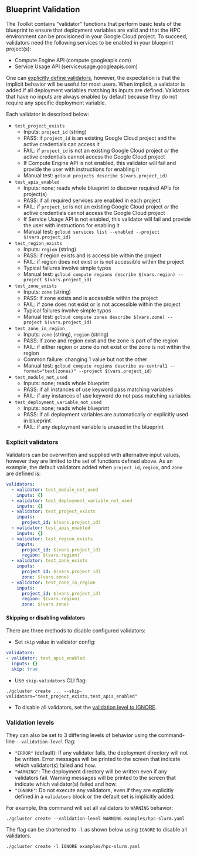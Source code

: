 ## Blueprint Validation

The Toolkit contains "validator" functions that perform basic tests of
the blueprint to ensure that deployment variables are valid and that the HPC
environment can be provisioned in your Google Cloud project. To succeed,
validators need the following services to be enabled in your blueprint
project(s):

* Compute Engine API (compute.googleapis.com)
* Service Usage API (serviceusage.googleapis.com)

One can [explicitly define validators](#explicit-validators), however, the
expectation is that the implicit behavior will be useful for most users. When
implicit, a validator is added if all deployment variables matching its inputs
are defined. Validators that have no inputs are always enabled by default
because they do not require any specific deployment variable.

Each validator is described below:

* `test_project_exists`
  * Inputs: `project_id` (string)
  * PASS: if `project_id` is an existing Google Cloud project and the active
    credentials can access it
  * FAIL: if `project_id` is not an existing Google Cloud project _or_ the
    active credentials cannot access the Google Cloud project
  * If Compute Engine API is not enabled, this validator will fail and provide
    the user with instructions for enabling it
  * Manual test: `gcloud projects describe $(vars.project_id)`
* `test_apis_enabled`
  * Inputs: none; reads whole blueprint to discover required APIs for project(s)
  * PASS: if all required services are enabled in each project
  * FAIL: if `project_id` is not an existing Google Cloud project _or_ the
    active credentials cannot access the Google Cloud project
  * If Service Usage API is not enabled, this validator will fail and provide
    the user with instructions for enabling it
  * Manual test: `gcloud services list --enabled --project $(vars.project_id)`
* `test_region_exists`
  * Inputs: `region` (string)
  * PASS: if region exists and is accessible within the project
  * FAIL: if region does not exist or is not accessible within the project
  * Typical failures involve simple typos
  * Manual test: `gcloud compute regions describe $(vars.region) --project $(vars.project_id)`
* `test_zone_exists`
  * Inputs: `zone` (string)
  * PASS: if zone exists and is accessible within the project
  * FAIL: if zone does not exist or is not accessible within the project
  * Typical failures involve simple typos
  * Manual test: `gcloud compute zones describe $(vars.zone) --project $(vars.project_id)`
* `test_zone_in_region`
  * Inputs: `zone` (string), `region` (string)
  * PASS: if zone and region exist and the zone is part of the region
  * FAIL: if either region or zone do not exist or the zone is not within the
    region
  * Common failure: changing 1 value but not the other
  * Manual test: `gcloud compute regions describe us-central1 --format="text(zones)" --project $(vars.project_id)`
* `test_module_not_used`
  * Inputs: none; reads whole blueprint
  * PASS: if all instances of use keyword pass matching variables
  * FAIL: if any instances of use keyword do not pass matching variables
* `test_deployment_variable_not_used`
  * Inputs: none; reads whole blueprint
  * PASS: if all deployment variables are automatically or explicitly used in
    blueprint
  * FAIL: if any deployment variable is unused in the blueprint

### Explicit validators

Validators can be overwritten and supplied with alternative input values,
however they are limited to the set of functions defined above. As an example,
the default validators added when `project_id`, `region`, and `zone` are defined
is:

```yaml
validators:
  - validator: test_module_not_used
    inputs: {}
  - validator: test_deployment_variable_not_used
    inputs: {}
  - validator: test_project_exists
    inputs:
      project_id: $(vars.project_id)
  - validator: test_apis_enabled
    inputs: {}
  - validator: test_region_exists
    inputs:
      project_id: $(vars.project_id)
      region: $(vars.region)
  - validator: test_zone_exists
    inputs:
      project_id: $(vars.project_id)
      zone: $(vars.zone)
  - validator: test_zone_in_region
    inputs:
      project_id: $(vars.project_id)
      region: $(vars.region)
      zone: $(vars.zone)
```

#### Skipping or disabling validators

There are three methods to disable configured validators:

* Set `skip` value in validator config:

```yaml
validators:
- validator: test_apis_enabled
  inputs: {}
  skip: true
```

* Use `skip-validators` CLI flag:

```shell
./gcluster create ... --skip-validators="test_project_exists,test_apis_enabled"
```

* To disable all validators, set the [validation level to IGNORE](#validation-levels).

### Validation levels

They can also be set to 3 differing levels of behavior using the command-line
`--validation-level` flag:

* `"ERROR"` (default): If any validator fails, the deployment directory will not be
  written. Error messages will be printed to the screen that indicate which
  validator(s) failed and how.
* `"WARNING"`: The deployment directory will be written even if any
  validators fail. Warning messages will be printed to the screen that indicate
  which validator(s) failed and how.
* `"IGNORE"`: Do not execute any validators, even if they are explicitly defined
  in a `validators` block or the default set is implicitly added.

For example, this command will set all validators to `WARNING` behavior:

```shell
./gcluster create --validation-level WARNING examples/hpc-slurm.yaml
```

The flag can be shortened to `-l` as shown below using `IGNORE` to disable all
validators.

```shell
./gcluster create -l IGNORE examples/hpc-slurm.yaml
```
